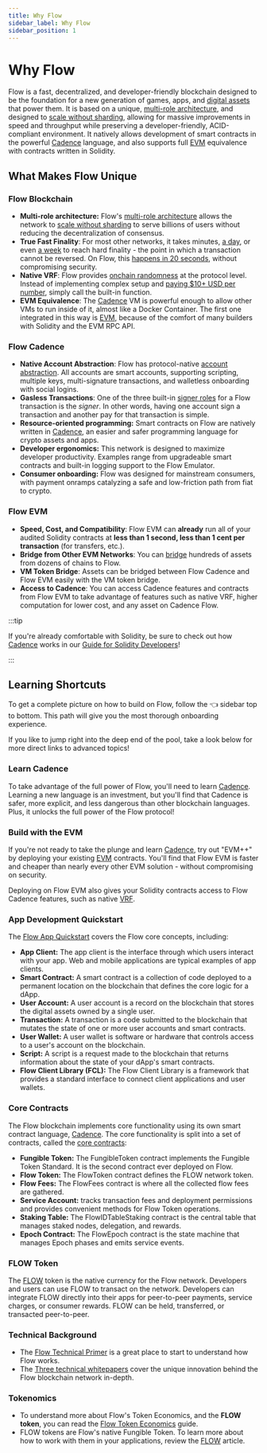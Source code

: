 ```yaml
---
title: Why Flow
sidebar_label: Why Flow
sidebar_position: 1
---
```


# Why Flow

Flow is a fast, decentralized, and developer-friendly blockchain designed to be the foundation for a new generation of games, apps, and [digital assets] that power them. It is based on a unique, [multi-role architecture], and designed to [scale without sharding], allowing for massive improvements in speed and throughput while preserving a developer-friendly, ACID-compliant environment.  It natively allows development of smart contracts in the powerful [Cadence] language, and also supports full [EVM] equivalence with contracts written in Solidity.

## What Makes Flow Unique

### Flow Blockchain

- **Multi-role architecture:** Flow's [multi-role architecture] allows the network to [scale without sharding] to serve billions of users without reducing the decentralization of consensus.
- **True Fast Finality**: For most other networks, it takes minutes, [a day], or even [a week] to reach hard finality - the point in which a transaction cannot be reversed.  On Flow, this [happens in 20 seconds], without compromising security.
- **Native VRF**: Flow provides [onchain randomness] at the protocol level.  Instead of implementing complex setup and [paying $10+ USD per number], simply call the built-in function.
- **EVM Equivalence**: The [Cadence] VM is powerful enough to allow other VMs to run inside of it, almost like a Docker Container.  The first one integrated in this way is [EVM], because of the comfort of many builders with Solidity and the EVM RPC API.

### Flow Cadence

- **Native Account Abstraction**: Flow has protocol-native [account abstraction].  All accounts are smart accounts, supporting scripting, multiple keys, multi-signature transactions, and walletless onboarding with social logins.
- **Gasless Transactions**: One of the three built-in [signer roles] for a Flow transaction is the _signer_.  In other words, having one account sign a transaction and another pay for that transaction is simple.
- **Resource-oriented programming:** Smart contracts on Flow are natively written in [Cadence], an easier and safer programming language for crypto assets and apps.
- **Developer ergonomics:** This network is designed to maximize developer productivity. Examples range from upgradeable smart contracts and built-in logging support to the Flow Emulator.
- **Consumer onboarding:** Flow was designed for mainstream consumers, with payment onramps catalyzing a safe and low-friction path from fiat to crypto.

### Flow EVM

- **Speed, Cost, and Compatibility**: Flow EVM can **already** run all of your audited Solidity contracts at **less than 1 second, less than 1 cent per transaction** (for transfers, etc.).
- **Bridge from Other EVM Networks**: You can [bridge] hundreds of assets from dozens of chains to Flow.
- **VM Token Bridge**: Assets can be bridged between Flow Cadence and Flow EVM easily with the VM token bridge.
- **Access to Cadence**: You can access Cadence features and contracts from Flow EVM to take advantage of features such as native VRF, higher computation for lower cost, and any asset on Cadence Flow.

:::tip

If you're already comfortable with Solidity, be sure to check out how [Cadence] works in our [Guide for Solidity Developers]!

:::

## Learning Shortcuts

To get a complete picture on how to build on Flow, follow the 👈 sidebar top to bottom.  This path will give you the most thorough onboarding experience.

If you like to jump right into the deep end of the pool, take a look below for more direct links to advanced topics!

### Learn Cadence

To take advantage of the full power of Flow, you'll need to learn [Cadence].  Learning a new language is an investment, but you'll find that Cadence is safer, more explicit, and less dangerous than other blockchain languages.  Plus, it unlocks the full power of the Flow protocol!

### Build with the EVM

If you're not ready to take the plunge and learn [Cadence], try out "EVM++" by deploying your existing [EVM] contracts.  You'll find that Flow EVM is faster and cheaper than nearly every other EVM solution - without compromising on security.

Deploying on Flow EVM also gives your Solidity contracts access to Flow Cadence features, such as native [VRF].

### App Development Quickstart

The [Flow App Quickstart] covers the Flow core concepts, including:

- **App Client:** The app client is the interface through which users interact with your app. Web and mobile applications are typical examples of app clients.
- **Smart Contract:** A smart contract is a collection of code deployed to a permanent location on the blockchain that defines the core logic for a dApp.
- **User Account:** A user account is a record on the blockchain that stores the digital assets owned by a single user.
- **Transaction:** A transaction is a code submitted to the blockchain that mutates the state of one or more user accounts and smart contracts.
- **User Wallet:** A user wallet is software or hardware that controls access to a user's account on the blockchain.
- **Script:** A script is a request made to the blockchain that returns information about the state of your dApp's smart contracts.
- **Flow Client Library (FCL):** The Flow Client Library is a framework that provides a standard interface to connect client applications and user wallets.

### Core Contracts

The Flow blockchain implements core functionality using its own smart contract language, [Cadence]. The core functionality is split into a set of contracts, called the [core contracts]:

- **Fungible Token:** The FungibleToken contract implements the Fungible Token Standard. It is the second contract ever deployed on Flow.
- **Flow Token:** The FlowToken contract defines the FLOW network token.
- **Flow Fees:** The FlowFees contract is where all the collected flow fees are gathered.
- **Service Account:** tracks transaction fees and deployment permissions and provides convenient methods for Flow Token operations.
- **Staking Table:** The FlowIDTableStaking contract is the central table that manages staked nodes, delegation, and rewards.
- **Epoch Contract:** The FlowEpoch contract is the state machine that manages Epoch phases and emits service events.

### FLOW Token

The [FLOW] token is the native currency for the Flow network. Developers and users can use FLOW to transact on the network. Developers can integrate FLOW directly into their apps for peer-to-peer payments, service charges, or consumer rewards. FLOW can be held, transferred, or transacted peer-to-peer.

### Technical Background

- The [Flow Technical Primer] is a great place to start to understand how Flow works.
- The [Three technical whitepapers] cover the unique innovation behind the Flow blockchain network in-depth.

### Tokenomics

- To understand more about Flow's Token Economics, and the **FLOW token**, you can read the [Flow Token Economics] guide.
- FLOW tokens are Flow's native Fungible Token. To learn more about how to work with them in your applications, review the [FLOW] article.

[digital assets]: https://www.onflow.org/post/flow-blockchain-cadence-programming-language-resources-assets
[multi-role architecture]: https://www.onflow.org/primer
[onchain randomness]: https://developers.flow.com/build/advanced-concepts/randomness
[paying $10+ USD per number]: https://docs.chain.link/vrf/v2-5/billing
[scale without sharding]: https://www.onflow.org/post/flow-blockchain-multi-node-architecture-advantages
[a day]: https://docs.zksync.io/zk-stack/concepts/finality#finality-on-zksync-era
[a week]: https://docs.optimism.io/stack/rollup/overview#fault-proofs
[happens in 20 seconds]: https://developers.flow.com/build/basics/transactions#flow
[signer roles]: https://developers.flow.com/build/basics/transactions#signer-roles
[Cadence]: https://cadence-lang.org/
[EVM]: https://flow.com/upgrade/crescendo/evm
[Guide for Solidity Developers]: https://cadence-lang.org/docs/solidity-to-cadence
[account abstraction]: https://flow.com/account-abstraction
[bridge]: https://developers.flow.com/ecosystem/bridges
[Flow App Quickstart]: ./guides/flow-app-quickstart
[core contracts]: ../build/core-contracts/index
[FLOW]: ../build/core-contracts/03-flow-token
[Flow Technical Primer]: https://www.onflow.org/primer
[Three technical whitepapers]: https://www.onflow.org/technical-paper
[Flow Token Economics]: https://www.onflow.org/flow-token-economics
[VRF]: ../evm/guides/vrf

